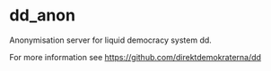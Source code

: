 # dd_anon
Anonymisation server for liquid democracy system dd.

For more information see <https://github.com/direktdemokraterna/dd>
